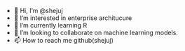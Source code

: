- 👋 Hi, I’m @shejuj
- 👀 I’m interested in enterprise architucure
- 🌱 I’m currently learning R
- 💞️ I’m looking to collaborate on machine learning models.
- 📫 How to reach me github(shejuj)

<!---
shejuj/shejuj is a ✨ special ✨ repository because its `README.md` (this file) appears on your GitHub profile.
You can click the Preview link to take a look at your changes.
--->
